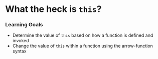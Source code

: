 # What the heck is `this`?

### Learning Goals
- Determine the value of `this` based on how a function is defined and invoked 
- Change the value of `this` within a function using the arrow-function syntax
